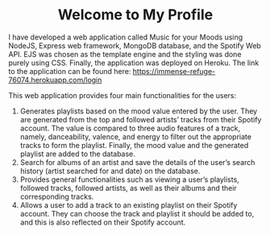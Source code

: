 <h1 align="center">Welcome to My Profile</h1>

I have developed a web application called Music for your Moods using NodeJS, Express web framework, MongoDB database, and the Spotify Web API. EJS was chosen as the template engine and the styling was done purely using CSS. Finally, the application was deployed on Heroku. The link to the application can be found here: https://immense-refuge-76074.herokuapp.com/login

This web application provides four main functionalities for the users:
1. Generates playlists based on the mood value entered by the user. They are generated from the top and followed artists’ tracks from their Spotify account. The value is compared to three audio features of a track, namely, danceability, valence, and energy to filter out the appropriate tracks to form the playlist. Finally, the mood value and the generated playlist are added to the database.
2. Search for albums of an artist and save the details of the user’s search history (artist searched for and date) on the database.
3. Provides general functionalities such as viewing a user’s playlists, followed tracks, followed artists, as well as their albums and their corresponding tracks.
4. Allows a user to add a track to an existing playlist on their Spotify account. They can choose the track and playlist it should be added to, and this is also reflected on their Spotify account.
